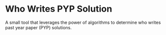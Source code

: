 # Who Writes PYP Solution

A small tool that leverages the power of algorithms to determine who writes past year paper (PYP) solutions.